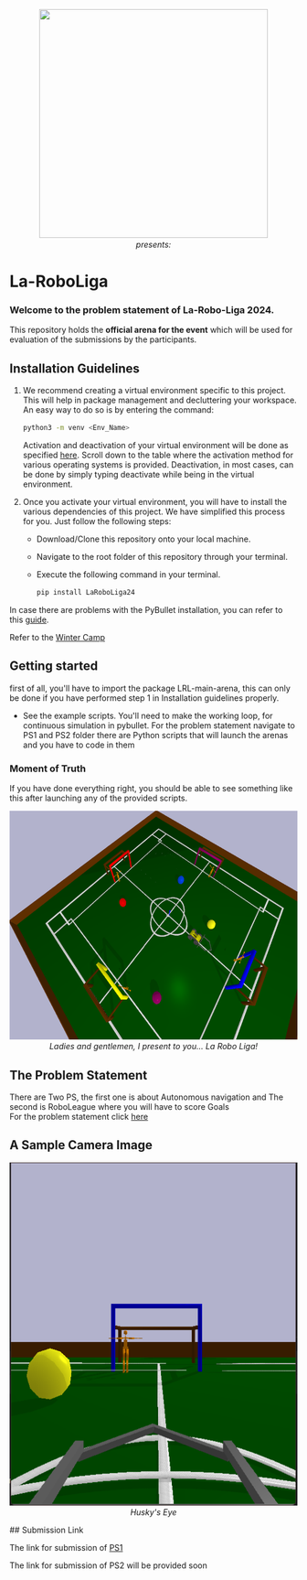 <p align="center">
 <img  width="400" height="400" src="https://github.com/Robotics-Club-IIT-BHU/Vision2_20_Areana/blob/main/media/robo.jpg"><br>
  <i>presents:</i>  
</p>

# La-RoboLiga

### Welcome to the problem statement of La-Robo-Liga 2024.    
This repository holds the **official arena for the event** which will be used for evaluation of the submissions by the participants.

## Installation Guidelines  
1. We recommend creating a virtual environment specific to this project. This will help in package management and decluttering your workspace. An easy way to do so is by entering the command:

   ~~~bash
   python3 -m venv <Env_Name>
   ~~~

   Activation and deactivation of your virtual environment will be done as specified [here](https://docs.python.org/3/library/venv.html). Scroll down to the table where the activation method for various operating systems is provided. Deactivation, in most cases, can be done by simply typing deactivate while being in the virtual environment.

2. Once you activate your virtual environment, you will have to install the various dependencies of this project. We have simplified this process for you. Just follow the following steps:
   * Download/Clone this repository onto your local machine.
   * Navigate to the root folder of this repository through your terminal.
   * Execute the following command in your terminal.

      ~~~bash
      pip install LaRoboLiga24
      ~~~

In case there are problems with the PyBullet installation, you can refer to this [guide](https://github.com/Robotics-Club-IIT-BHU/Robo-Summer-Camp-20/blob/master/Part1/Subpart%201/README.md).

Refer to the [Winter Camp](https://github.com/Robotics-Club-IIT-BHU/Robotics-Winter-Camp-2023)

## Getting started
first of all, you'll have to import the package LRL-main-arena, this can only be done if you have performed step 1 in Installation guidelines properly. 

[//]: # (~~~python)

[//]: # (env = gym.make&#40;'LaRoboLiga24',)

[//]: # (    arena = "arena2")

[//]: # (    car_location=CAR_LOCATION,)

[//]: # (    visual_cam_settings=VISUAL_CAM_SETTINGS)

[//]: # (&#41;)

[//]: # (~~~)
* See the example scripts. You'll need to make the working loop, for continuous simulation in pybullet.
For the problem statement navigate to PS1 and PS2 folder there are Python scripts that will launch the arenas and you have to code in them 
### Moment of Truth
If you have done everything right, you should be able to see something like this after launching any of the provided scripts.
<p align="center">
 <img  width="750" height="400" src="img/PS2.png"><br>
 <i>Ladies and gentlemen, I present to you... La Robo Liga!</i>
</p>


## The Problem Statement  
There are Two PS, the first one is about Autonomous navigation and The second is RoboLeague where you will have to score Goals  
For the problem statement click [here](LA-ROBOLIGA.pdf) 
## A Sample Camera Image
<p align="center">
 <img  width="600" height="600" src="img/camera_feed.png"><br>
 <i>Husky's Eye</i>
</p>  
## Submission Link

The link for submission of [PS1](https://forms.gle/SZcLi2ZxMPSx9AJx5)

The link for submission of PS2 will be provided soon 

